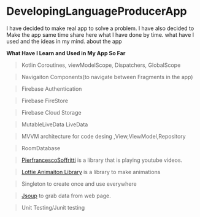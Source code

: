 # DevelopingLanguageProducerApp
I have decided to make real app to solve a problem. I have also decided to Make the app same time share here what I have done by time. what have I used and the ideas in my mind. about the app 

**What Have I Learn and Used in My App So Far**
> Kotlin Coroutines, viewModelScope, Dispatchers, GlobalScope

> Navigaiton Components(to navigate between Fragments in the app)

> Firebase Authentication

> Firebase FireStore

> Firebase Cloud Storage

> MutableLiveData  LiveData

> MVVM architecture for code desing ,View,ViewModel,Repository

>RoomDatabase

>[PierfrancescoSoffritti](https://github.com/PierfrancescoSoffritti/android-youtube-player) is a library that is playing youtube videos. 

> [Lottie Animaiton Library](https://github.com/airbnb/lottie-android) is a library to make animations 

> Singleton to create once and use everywhere

> [Jsoup](https://jsoup.org/download) to grab data from web page. 

> Unit Testing/Junit testing

